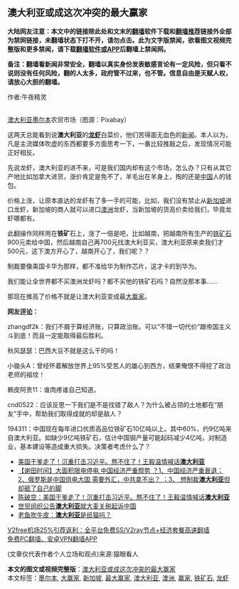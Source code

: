  <h2>澳大利亚或成这次冲突的最大赢家</h2> <p class="notice"><b>大陆网友注意：本文中的链接除此处和文末的<a href="https://github.com/bannedbook/fanqiang" >翻墙</a>软件下载和<a href="https://github.com/killgcd/justmysocks/blob/master/README.md">翻墙推荐</a>链接外全部为禁网链接，未翻墙状态下打不开，请勿点击。此为文字版禁闻，欲看图文视频完整版和更多禁闻，请下载<a href="https://github.com/bannedbook/fanqiang">翻墙软件或APP</a>后翻墙上禁闻网。</p><p>备注：翻墙看新闻非常安全，翻墙以真实身份发表敏感言论有一定风险，但只看不说则没有任何风险，翻的人太多，政府管不过来，也不管。信息自由是天赋人权，请放心大胆的翻墙。</b></p>  <div class="entry"> <p>作者:午夜精灵</p> <p><br /> <a href="https://www.bannedbook.org/bnews/tag/%e6%be%b3%e5%a4%a7%e5%88%a9%e4%ba%9a/" class="st_tag internal_tag" rel="tag" title="标签 澳大利亚 下的日志">澳大利亚</a><a href="https://www.bannedbook.org/bnews/tag/%e5%a2%a8%e5%b0%94%e6%9c%ac/" class="st_tag internal_tag" rel="tag" title="标签 墨尔本 下的日志">墨尔本</a>农贸市场（图源：Pixabay） </p> <p> 这两天总能看到说<strong>澳大利亚</strong>的<strong><a href="https://www.bannedbook.org/bnews/tag/%e9%be%99%e8%99%be/" class="st_tag internal_tag" rel="tag" title="标签 龙虾 下的日志">龙虾</a></strong>白菜价，他们苦得面无血色的<span class='wp_keywordlink_affiliate'><a href="https://www.bannedbook.org/" title="新闻">新闻</a></span>。本人以为，凡是主流媒体吹虚的东西都要多方面思考一下，一番比较推敲之后，发现情况可能正好相反。 </p> <p>先说龙虾，澳大利亚的进不来，可是我们国内却有这个市场，怎么办？只有从其它产地比如加拿大进货，涨价肯定是免不了，羊毛出在羊身上，掏的还是<span class='wp_keywordlink_affiliate'><a href="https://www.bannedbook.org/" title="中国" target="_blank">中国</a></span>人的钱包。 </p> <p>价格上涨，让原本直达的龙虾有了多一手的可能，比如，我们没有禁止从<a href="https://www.bannedbook.org/bnews/tag/%e6%96%b0%e5%8a%a0%e5%9d%a1/" class="st_tag internal_tag" rel="tag" title="标签 新加坡 下的日志">新加坡</a>进口龙虾，新加坡的商人就可以进口<a href="https://www.bannedbook.org/bnews/tag/%e6%be%b3%e6%b4%b2/" class="st_tag internal_tag" rel="tag" title="标签 澳洲 下的日志">澳洲</a>龙虾，当新加坡的货高价卖给我们，毕竟龙虾哪都有。 </p>  <p>此翻操作同样用在<strong>铁矿</strong>石上，涨了一倍是吧，比如越南，把越南所有生产的<a href="https://www.bannedbook.org/bnews/tag/%E9%93%81%E7%9F%BF%E7%9F%B3/" class="st_tag internal_tag" rel="tag" title="标签 铁矿石 下的日志">铁矿石</a>900元卖给中国，然后越南自己再700元找澳大利亚买，澳大利亚原来卖我们才500元，这下澳方开心了，越南开心了，我们呢？？ </p> <p>制裁要像美国卡华为那样，都不准给华为制作芯片，这才卡的到华为。 </p> <p>我们能让全世界都不买澳洲龙虾吗？都不买他的铁矿石吗？自然没那本事&hellip;&hellip; </p> <p>那现在推高了价格不就是让澳大利亚变成最<a href="https://www.bannedbook.org/bnews/tag/%E5%A4%A7%E8%B5%A2%E5%AE%B6/" class="st_tag internal_tag" rel="tag" title="标签 大赢家 下的日志">大赢家</a>。 </p> <p><strong>网友<span class='wp_keywordlink_affiliate'><a href="https://www.bannedbook.org/bnews/comments/" title="新闻评论" target="_blank">评论</a></span>：</strong> </p>  <p>zhangdf2k：我们不屑于算经济账，只算政治账。可以“不惜一切代价”跟帝国主义斗到底！而且一定能取得最后胜利。 </p> <p>秋风瑟瑟：巴西大豆不就是这么干的吗！ </p> <p>小锄头A：曾经怀着解放世界上95%受苦人的雄心到西方，结果俺恨不得挖了政治老师的祖坟！ </p> <p>赖皮阿贵11：谁肉疼谁自己知道。 </p> <p>cnd0522：应该反思一下我们是不是找错了敌人？为什么被占领的土地都在“朋友”手中，帮助我们取得成就的却是敌人？ </p>  <p>194311：中国现在每年进口优质高品位铁矿石10亿吨以上。其中60%，约9亿吨来自澳大利亚。如缺少9亿吨铁矿石，估计中国钢产量可能起码减少4亿吨，对制造业，基本建设等造成重大损失。决策者考虑什么了？ </p> <ul class='op-related-articles' title='相关阅读'> <li><a href='https://www.bannedbook.org/bnews/taiwannews/20201222/1453013.html' target='_blank'>美国干爹走了！沉重打击习近平。熬不住了！王毅温情喊话<b>澳大利亚</b></a></li> <li><a href='https://www.bannedbook.org/bnews/bannedvideo/20201222/1452912.html' target='_blank'>【谢田时间】大面积限电停电 中国经济严重颓势 ？1、中国经济严重衰退；2、俄罗斯是中国供电大国 需要外汇，中共拿不出？ ；3、 想制裁<b>澳大利亚</b>但却砸了自己的脚</a></li> <li><a href='https://www.bannedbook.org/bnews/cbnews/20201222/1452909.html' target='_blank'>陈破空：美国干爹走了！沉重打击习近平。熬不住了！王毅温情喊话<b>澳大利亚</b></a></li> <li><a href='https://www.bannedbook.org/bnews/headline/20201222/1452842.html' target='_blank'>世贸组织公告<b>澳大利亚</b>就大麦关税起诉中国</a></li> <li><a href='https://www.bannedbook.org/bnews/comments/20201220/1451371.html' target='_blank'>老鱼吹牛皮：<b>澳大利亚</b>是纸猫吗？</a></li> </ul> <p class="texttj"> <a href="https://github.com/bannedbook/fanqiang/wiki/V2ray%E6%9C%BA%E5%9C%BA" target="_blank">V2free机场25%引荐返利：全平台免费SS/V2ray节点+经济套餐高速翻墙</a><br/> <a href="https://github.com/bannedbook/fanqiang/wiki/%E7%A6%81%E9%97%BB%E7%BD%91%E5%AE%89%E5%8D%93%E7%BF%BB%E5%A2%99%E6%96%B0%E9%97%BBAPP" target="_blank">免费PC翻墙、安卓VPN翻墙APP</a></p><p> (文章仅代表作者个人立场和观点)来源:猫眼看人</p><a name='sharetosocial'></a>       <div><b>本文的图文或视频完整版</b>：<a href='https://www.bannedbook.org/bnews/comments/20201223/1453222.html'>澳大利亚或成这次冲突的最大赢家</a></div>  </div><!--END ENTRY--> <div class="postfooter"> <div>本文标签：<a href="https://www.bannedbook.org/bnews/tag/%e5%a2%a8%e5%b0%94%e6%9c%ac/" rel="tag">墨尔本</a>, <a href="https://www.bannedbook.org/bnews/tag/%E5%A4%A7%E8%B5%A2%E5%AE%B6/" rel="tag">大赢家</a>, <a href="https://www.bannedbook.org/bnews/tag/%e6%96%b0%e5%8a%a0%e5%9d%a1/" rel="tag">新加坡</a>, <a href="https://www.bannedbook.org/bnews/tag/%E6%9C%80%E5%A4%A7%E8%B5%A2%E5%AE%B6/" rel="tag">最大赢家</a>, <a href="https://www.bannedbook.org/bnews/tag/%e6%be%b3%e5%a4%a7%e5%88%a9%e4%ba%9a/" rel="tag">澳大利亚</a>, <a href="https://www.bannedbook.org/bnews/tag/%e6%be%b3%e6%b4%b2/" rel="tag">澳洲</a>, <a href="https://www.bannedbook.org/bnews/tag/%E8%B5%A2%E5%AE%B6/" rel="tag">赢家</a>, <a href="https://www.bannedbook.org/bnews/tag/%E9%93%81%E7%9F%BF%E7%9F%B3/" rel="tag">铁矿石</a>, <a href="https://www.bannedbook.org/bnews/tag/%e9%be%99%e8%99%be/" rel="tag">龙虾</a></div>  </div><!--END POSTFOOTER--> 